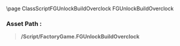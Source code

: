 \page ClassScriptFGUnlockBuildOverclock FGUnlockBuildOverclock
### Asset Path :
<b><blockquote>/Script/FactoryGame.FGUnlockBuildOverclock</blockquote></b>
